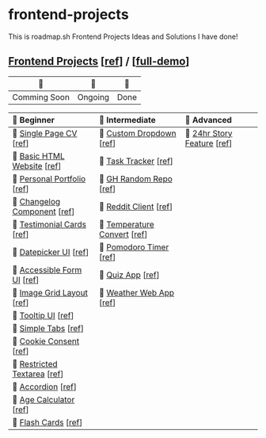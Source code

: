 # frontend-projects

This is roadmap.sh Frontend Projects Ideas and Solutions I have done!

## [Frontend Projects][Frontend Projects] [[ref][ref-frontend]] / [[full-demo][full-demo]]

|      🚩      |   🎪    |  🎉  |
| :----------: | :-----: | :--: |
| Comming Soon | Ongoing | Done |

| 🌱 Beginner                                                                         | 🍃 Intermediate                                                                         | 🍁 Advanced                                                                |
| :---------------------------------------------------------------------------------- | :-------------------------------------------------------------------------------------- | :------------------------------------------------------------------------- |
| 🎉 [Single Page CV][demo-single-page-cv] [[ref][ref-single-page-cv]]                | 🎪 [Custom Dropdown][demo-custom-dropdown] [[ref][ref-custom-dropdown]]                 | 🚩 [24hr Story Feature][demo-stories-feature] [[ref][ref-stories-feature]] |
| 🎉 [Basic HTML Website][demo-basic-html-website] [[ref][ref-basic-html-website]]    | 🚩 [Task Tracker][demo-task-tracker-js] [[ref][ref-task-tracker-js]]                    |                                                                            |
| 🎉 [Personal Portfolio][demo-personal-portfolio] [[ref][ref-personal-portfolio]]    | 🚩 [GH Random Repo][demo-github-random-repo] [[ref][ref-github-random-repo]]            |                                                                            |
| 🎉 [Changelog Component][demo-changelog-component] [[ref][ref-changelog-component]] | 🚩 [Reddit Client][demo-reddit-client] [[ref][ref-reddit-client]]                       |                                                                            |
| 🎉 [Testimonial Cards][demo-testimonial-cards] [[ref][ref-testimonial-cards]]       | 🚩 [Temperature Convert][demo-temperature-converter] [[ref][ref-temperature-converter]] |                                                                            |
| 🎉 [Datepicker UI][demo-datepicker-ui] [[ref][ref-datepicker-ui]]                   | 🚩 [Pomodoro Timer][demo-pomodoro-timer] [[ref][ref-pomodoro-timer]]                    |                                                                            |
| 🎉 [Accessible Form UI][demo-accessible-form-ui] [[ref][ref-accessible-form-ui]]    | 🚩 [Quiz App][demo-quiz-app] [[ref][ref-quiz-app]]                                      |                                                                            |
| 🎉 [Image Grid Layout][demo-image-grid] [[ref][ref-image-grid]]                     | 🚩 [Weather Web App][demo-weather-app] [[ref][ref-weather-app]]                         |                                                                            |
| 🎉 [Tooltip UI][demo-tooltip-ui] [[ref][ref-tooltip-ui]]                            |                                                                                         |                                                                            |
| 🎉 [Simple Tabs][demo-simple-tabs] [[ref][ref-simple-tabs]]                         |                                                                                         |                                                                            |
| 🎉 [Cookie Consent][demo-cookie-consent] [[ref][ref-cookie-consent]]                |                                                                                         |                                                                            |
| 🎉 [Restricted Textarea][demo-restricted-textarea] [[ref][ref-restricted-textarea]] |                                                                                         |                                                                            |
| 🎉 [Accordion][demo-accordion] [[ref][ref-accordion]]                               |                                                                                         |                                                                            |
| 🎉 [Age Calculator][demo-age-calculator] [[ref][ref-age-calculator]]                |                                                                                         |                                                                            |
| 🎉 [Flash Cards][demo-flash-cards] [[ref][ref-flash-cards]]                         |                                                                                         |                                                                            |

[Frontend Projects]: https://github.com/Pine1611/frontend-projects/blob/main/README.md
[ref-frontend]: https://roadmap.sh/frontend/projects
[full-demo]: https://pine1611.github.io/frontend-projects
[ref-single-page-cv]: https://roadmap.sh/projects/single-page-cv
[ref-single-page-cv]: https://roadmap.sh/projects/single-page-cv
[demo-single-page-cv]: https://pine1611.github.io/frontend-projects/01-single-page-cv/public
[ref-basic-html-website]: https://roadmap.sh/projects/basic-html-website
[demo-basic-html-website]: https://pine1611.github.io/frontend-projects/02-basic-html-website/public
[ref-personal-portfolio]: https://roadmap.sh/projects/portfolio-website
[demo-personal-portfolio]: https://pine1611.github.io/frontend-projects/03-personal-portfolio/public
[ref-changelog-component]: https://roadmap.sh/projects/changelog-component
[demo-changelog-component]: https://pine1611.github.io/frontend-projects/04-changelog-component/public
[ref-testimonial-cards]: https://roadmap.sh/projects/testimonial-cards
[demo-testimonial-cards]: https://pine1611.github.io/frontend-projects/05-testimonial-cards/public
[ref-datepicker-ui]: https://roadmap.sh/projects/datepicker-ui
[demo-datepicker-ui]: https://pine1611.github.io/frontend-projects/06-datepicker-ui/public
[ref-accessible-form-ui]: https://roadmap.sh/projects/accessible-form-ui
[demo-accessible-form-ui]: https://pine1611.github.io/frontend-projects/07-accessible-form-ui/public
[ref-image-grid]: https://roadmap.sh/projects/image-grid
[demo-image-grid]: https://pine1611.github.io/frontend-projects/08-image-grid-layout/public
[ref-tooltip-ui]: https://roadmap.sh/projects/tooltip-ui
[demo-tooltip-ui]: https://pine1611.github.io/frontend-projects/09-tooltip-ui/public
[ref-simple-tabs]: https://roadmap.sh/projects/simple-tabs
[demo-simple-tabs]: https://pine1611.github.io/frontend-projects/10-simple-tabs/public
[ref-cookie-consent]: https://roadmap.sh/projects/cookie-consent
[demo-cookie-consent]: https://pine1611.github.io/frontend-projects/11-cookie-consent/public
[ref-restricted-textarea]: https://roadmap.sh/projects/restricted-textarea
[demo-restricted-textarea]: https://pine1611.github.io/frontend-projects/12-restricted-textarea/public
[ref-accordion]: https://roadmap.sh/projects/accordion
[demo-accordion]: https://pine1611.github.io/frontend-projects/13-accordion/public
[ref-age-calculator]: https://roadmap.sh/projects/age-calculator
[demo-age-calculator]: https://pine1611.github.io/frontend-projects/14-age-calculator/public
[ref-flash-cards]: https://roadmap.sh/projects/flash-cards
[demo-flash-cards]: https://pine1611.github.io/frontend-projects/15-flash-cards/public
[ref-custom-dropdown]: https://roadmap.sh/projects/custom-dropdown
[demo-custom-dropdown]: https://pine1611.github.io/frontend-projects/
[ref-task-tracker-js]: https://roadmap.sh/projects/task-tracker-js
[demo-task-tracker-js]: https://pine1611.github.io/frontend-projects/
[ref-github-random-repo]: https://roadmap.sh/projects/github-random-repo
[demo-github-random-repo]: https://pine1611.github.io/frontend-projects/
[ref-reddit-client]: https://roadmap.sh/projects/reddit-client
[demo-reddit-client]: https://pine1611.github.io/frontend-projects/
[ref-temperature-converter]: https://roadmap.sh/projects/temperature-converter
[demo-temperature-converter]: https://pine1611.github.io/frontend-projects/
[ref-pomodoro-timer]: https://roadmap.sh/projects/pomodoro-timer
[demo-pomodoro-timer]: https://pine1611.github.io/frontend-projects/
[ref-quiz-app]: https://roadmap.sh/projects/quiz-app
[demo-quiz-app]: https://pine1611.github.io/frontend-projects/
[ref-weather-app]: https://roadmap.sh/projects/weather-app
[demo-weather-app]: https://pine1611.github.io/frontend-projects/
[ref-stories-feature]: https://roadmap.sh/projects/stories-feature
[demo-stories-feature]: https://pine1611.github.io/frontend-projects/
